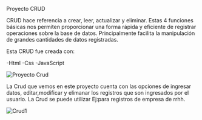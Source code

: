 Proyecto CRUD


CRUD hace referencia a crear, leer, actualizar y eliminar. Estas 4 funciones básicas nos permiten proporcionar una forma rápida y eficiente de registrar operaciones sobre la base de datos. 
Principalmente facilita la manipulación de grandes cantidades de datos registradas.

Esta CRUD fue creada con:

-Html
-Css
-JavaScript

![Proyecto Crud](https://github.com/ngtiem/Proyecto-CRUD/assets/144865020/9e835465-1aff-4e0e-858c-eeb040edff6a)

La Crud que vemos en este proyecto cuenta con las opciones de ingresar datos, editar,modificar  y elimanar los registros que son ingresados por el usuario.
La Crud se puede utilizar Ej:para registros de empresa de rrhh.


![Crud1](https://github.com/ngtiem/Proyecto-CRUD/assets/144865020/ca114b7a-b030-4116-8d6e-a2dd26841a8d)



